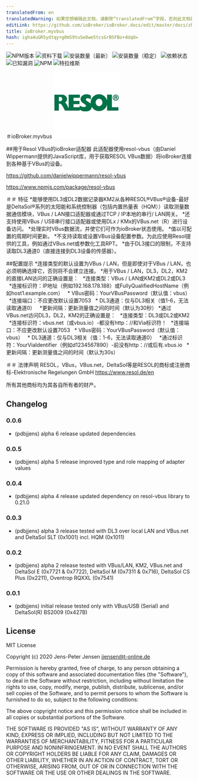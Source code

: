 ```yaml
---
translatedFrom: en
translatedWarning: 如果您想编辑此文档，请删除“translatedFrom”字段，否则此文档将再次自动翻译
editLink: https://github.com/ioBroker/ioBroker.docs/edit/master/docs/zh-cn/adapterref/iobroker.myvbus/README.md
title: ioBroker.myvbus
hash: igha4uGR5ydtqy+g0mS9tuSe8we5tcsGrBSFBo+4UqU=
---
```

![NPM版本](http://img.shields.io/npm/v/iobroker.myvbus.svg)
![资料下载](https://img.shields.io/npm/dm/iobroker.myvbus.svg)
![安装数量（最新）](http://iobroker.live/badges/myvbus-installed.svg)
![安装数量（稳定）](http://iobroker.live/badges/myvbus-stable.svg)
![依赖状态](https://img.shields.io/david/iobroker-community-adapters/iobroker.myvbus.svg)
![已知漏洞](https://snyk.io/test/github/iobroker-community-adapters/ioBroker.myvbus/badge.svg)
![NPM](https://nodei.co/npm/iobroker.myvbus.png?downloads=true)
![特拉维斯](http://img.shields.io/travis/iobroker-community-adapters/ioBroker.myvbus/master.svg)

＃ioBroker.myvbus
![商标](../../../en/adapterref/iobroker.myvbus/admin/myvbus.png)

##用于Resol VBus的ioBroker适配器
此适配器使用resol-vbus（由Daniel Wippermann提供的JavaScript库，用于获取RESOL VBus数据）将ioBroker连接到各种基于VBus的设备。

<https://github.com/danielwippermann/resol-vbus>

<https://www.npmjs.com/package/resol-vbus>

＃＃ 特征
*能够使用DL3或DL2数据记录器KM2从各种RESOL®VBus®设备-最好是DeltaSol®系列的太阳能和系统控制器（包括内置热量表（HQM））读取测量数据通信模块，VBus / LAN接口适配器或通过TCP / IP本地的串行/ LAN网关。
*还支持使用VBus / USB串行接口适配器或使用DLx / KMx的VBus.net（R）进行设备访问。
*处理实时VBus数据流，并使它们可作为ioBroker状态使用。
*值以可配置的周期时间更新。
*不支持读取或设置VBus设备配置参数。为此应使用Resol提供的工具，例如通过VBus.net或参数化工具RPT。
*由于DL3接口的限制，不支持读取DL3通道0（直接连接到DL3设备的传感器）。

##配置提示
*连接类型的默认设置为VBus / LAN，但是即使对于VBus / LAN，也必须明确选择它，否则将不会建立连接。
*用于VBus / LAN，DL3，DL2，KM2的直接LAN访问的正确设置是：
  *连接类型：VBus / LAN或KM2或DL2或DL3
  *连接标识符：IP地址（例如192.168.178.188）或FullyQualifiedHostName（例如host1.example.com）
  * VBus密码：YourVBusPassword（默认值：vbus）
  *连接端口：不应更改默认设置7053
  * DL3通道：仅与DL3相关（值1-6，无法读取通道0）
  *更新间隔：更新测量值之间的时间（默认为30秒）
*通过VBus.net访问DL3，DL2，KM2的正确设置是：
  *连接类型：DL3或DL2或KM2
  *连接标识符：vbus.net（或vbus.io）-都没有http：//和Via标识符！
  *连接端口：不应更改默认设置7053
  * VBus密码：YourVBusPassword（默认值：vbus）
  * DL3通道：仅与DL3相关（值：1-6，无法读取通道0）
  *通过标识符：YourViaIdentifier（例如d1234567890）-前没有http：//或后有.vbus.io
  *更新间隔：更新测量值之间的时间（默认为30s）

＃＃ 法律声明
RESOL，VBus，VBus.net，DeltaSol等是RESOL的商标或注册商标-Elektronische Regelungen GmbH <https://www.resol.de/en>

所有其他商标均为其各自所有者的财产。

## Changelog

### 0.0.6

* (pdbjjens) alpha 6 release updated dependencies

### 0.0.5

* (pdbjjens) alpha 5 release improved type and role mapping of adapter values

### 0.0.4

* (pdbjjens) alpha 4 release updated dependency on resol-vbus library to 0.21.0

### 0.0.3

* (pdbjjens) alpha 3 release tested with DL3 over local LAN and VBus.net and DeltaSol SLT (0x1001) incl. HQM (0x1011)

### 0.0.2

* (pdbjjens) alpha 2 release tested with VBus/LAN, KM2, VBus.net and DeltaSol E (0x7721 & 0x7722), DeltaSol M (0x7311 & 0x716), DeltaSol CS Plus (0x2211), Oventrop RQXXL (0x7541)

### 0.0.1

* (pdbjjens) initial release tested only with VBus/USB (Serial) and DeltaSol(R) BS2009 (0x427B)

## License

MIT License

Copyright (c) 2020 Jens-Peter Jensen <jjensen@t-online.de>

Permission is hereby granted, free of charge, to any person obtaining a copy
of this software and associated documentation files (the "Software"), to deal
in the Software without restriction, including without limitation the rights
to use, copy, modify, merge, publish, distribute, sublicense, and/or sell
copies of the Software, and to permit persons to whom the Software is
furnished to do so, subject to the following conditions:

The above copyright notice and this permission notice shall be included in all
copies or substantial portions of the Software.

THE SOFTWARE IS PROVIDED "AS IS", WITHOUT WARRANTY OF ANY KIND, EXPRESS OR
IMPLIED, INCLUDING BUT NOT LIMITED TO THE WARRANTIES OF MERCHANTABILITY,
FITNESS FOR A PARTICULAR PURPOSE AND NONINFRINGEMENT. IN NO EVENT SHALL THE
AUTHORS OR COPYRIGHT HOLDERS BE LIABLE FOR ANY CLAIM, DAMAGES OR OTHER
LIABILITY, WHETHER IN AN ACTION OF CONTRACT, TORT OR OTHERWISE, ARISING FROM,
OUT OF OR IN CONNECTION WITH THE SOFTWARE OR THE USE OR OTHER DEALINGS IN THE
SOFTWARE.